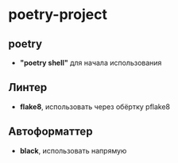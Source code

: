 # poetry-project

## poetry
- **"poetry shell"** для начала использования 

## Линтер 
- **flake8**, использовать через обёртку pflake8

## Автоформаттер
- **black**, использовать напрямую